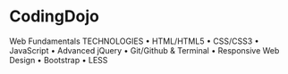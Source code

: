 # CodingDojo



Web Fundamentals
TECHNOLOGIES
•  HTML/HTML5
•  CSS/CSS3
•  JavaScript
•  Advanced jQuery
•  Git/Github & Terminal
•  Responsive Web Design
•  Bootstrap
•  LESS
